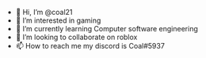 - 👋 Hi, I’m @coal21
- 👀 I’m interested in gaming
- 🌱 I’m currently learning Computer software engineering 
- 💞️ I’m looking to collaborate on roblox
- 📫 How to reach me my discord is Coal#5937

<!---
These are all the stuff I have made in the past go and check it out.
--->
